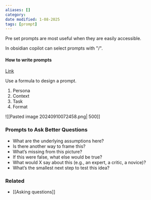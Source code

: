 ```yaml
---
aliases: []
category:
date modified: 1-08-2025
tags: [prompt]
---
```

Pre set prompts are most useful when they are easily accessible.

In obsidian copilot can select prompts with "/".
#### How to write prompts

[Link](https://www.youtube.com/watch?v=jC4v5AS4RIM)

Use a formula to design a prompt.

1) Persona
2) Context
3) Task
4) Format

![[Pasted image 20240910072458.png| 500]]

### Prompts to Ask Better Questions

- What are the underlying assumptions here?
- Is there another way to frame this?
- What’s missing from this picture?
- If this were false, what else would be true?
- What would X say about this (e.g., an expert, a critic, a novice)?
- What’s the smallest next step to test this idea?

### Related
- [[Asking questions]]